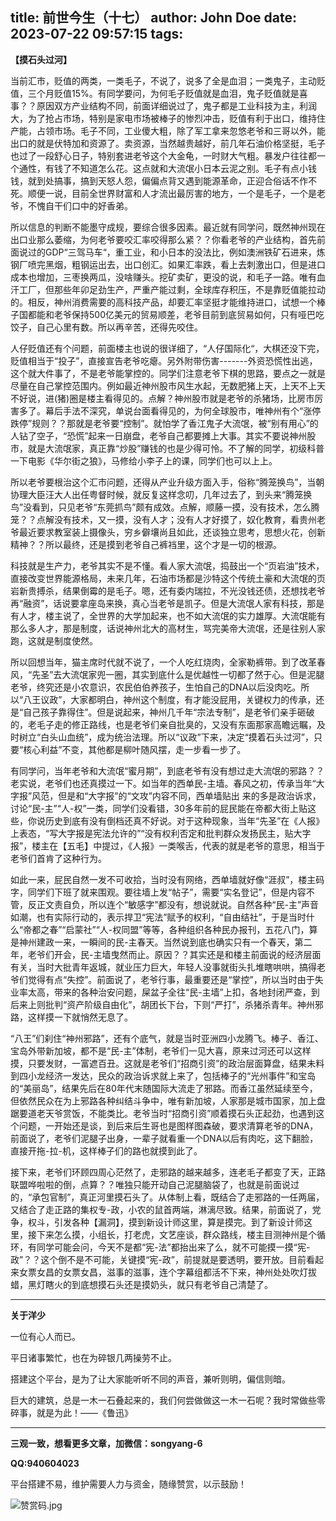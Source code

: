 title: 前世今生（十七）
author: John Doe
date: 2023-07-22 09:57:15
tags:
---
**【摸石头过河】**<!--more-->


当前汇市，贬值的两类，一类毛子，不说了，说多了全是血泪；一类鬼子，主动贬值，三个月贬值15%。有同学要问，为何毛子贬值就是血泪，鬼子贬值就是喜事？？原因双方产业结构不同，前面详细说过了，鬼子都是工业科技为主，利润大，为了抢占市场，特别是家电市场被棒子的惨烈冲击，贬值有利于出口，维持住产能，占领市场。毛子不同，工业傻大粗，除了军工拿来忽悠老爷和三哥以外，能出口的就是伏特加和资源了。卖资源，当然越贵越好，前几年石油价格坚挺，毛子也过了一段舒心日子，特别套进老爷这个大金龟，一时财大气粗。暴发户往往都一个通性，有钱了不知道怎么花。这点就和大流氓小日本云泥之别。毛子有点小钱钱，就到处搞事，搞到天怒人怨，偏偏点背又遇到能源革命，正迎合俗话不作不死。顺便一说，目前全世界财富和人才流出最厉害的地方，一个是毛子，一个是老爷，不愧自干们口中的好香弟。

所以信息的判断不能墨守成规，要综合很多因素。最近就有同学问，既然神州现在出口业那么萎缩，为何老爷要咬汇率咬得那么紧？？你看老爷的产业结构，首先前面说过的GDP“三驾马车“，重工业，和小日本的没法比，例如澳洲铁矿石进来，炼钢厂喷完黑烟，粗钢运出去，出口创汇。如果汇率跌，看上去刺激出口，但是进口成本也增加，三枣换两瓜，没啥赚头。挖矿卖矿，更没的说，和毛子一路。唯有血汗工厂，但那些年卯足劲生产，严重产能过剩，全球库存积压，不是靠贬值能拉动的。相反，神州消费需要的高科技产品，却要汇率坚挺才能维持进口，试想一个棒子国都能和老爷保持500亿美元的贸易顺差，老爷目前到底贸易如何，只有哑巴吃饺子，自己心里有数。所以再辛苦，还得先咬住。

人仔贬值还有个问题，前面楼主也说的很详细了，“人仔国际化“，大棋还没下完，贬值相当于“投子”，直接宣告老爷吃瘪。另外附带伤害-------外资恐慌性出逃，这个就大件事了，不是老爷能掌控的。同学们注意老爷下棋的思路，要点之一就是尽量在自己掌控范围内。例如最近神州股市风生水起，无数肥猪上天，上天不上天不好说，进(猪)圈是楼主看得见的。点解？神州股市就是老爷的杀猪场，比房市厉害多了。幕后手法不深究，单说台面看得见的，为何全球股市，唯神州有个“涨停跌停”规则？？那就是老爷要“控制”。就怕学了香江鬼子大流氓，被“别有用心”的人钻了空子，“恐慌”起来一日崩盘，老爷自己都要摊上大事。其实不要说神州股市，就是大流氓家，真正靠“炒股”赚钱的也是少得可怜。不了解的同学，初级科普一下电影《华尔街之狼》，马修给小李子上的课，同学们也可以上上。

所以老爷要根治这个汇市问题，还得从产业升级方面入手，俗称“腾笼换鸟”，当朝协理大臣汪大人出任粤督时候，就反复这样念叨，几年过去了，到头来“腾笼换鸟”没看到，只见老爷“东莞抓鸟”颇有成效。点解，顺藤一摸，没有技术，怎么腾笼？？点解没有技术，又一摸，没有人才；没有人才好摸了，奴化教育，看贵州老爷最近要求教室装上摄像头，穷乡僻壤尚且如此，还谈独立思考，思想火花，创新精神？？所以最终，还是摸到老爷自己裤裆里，这个才是一切的根源。

科技就是生产力，老爷其实不是不懂。看人家大流氓，捣鼓出一个“页岩油”技术，直接改变世界能源格局，未来几年，石油市场都是沙特这个传统土豪和大流氓的页岩新贵搏杀，结果倒霉的是毛子。嗯，还有委内瑞拉，不光没钱还债，还想找老爷再“融资”，话说要拿座岛来换，真心当老爷是凯子。但是大流氓人家有科技，那是有人才，楼主说了，全世界的大学加起来，也不如大流氓的实力雄厚。大流氓能有那么多人才，那是制度，话说神州北大的高材生，骂完美帝大流氓，还是往别人家跑，这就是制度使然。

所以回想当年，猫主席时代就不说了，一个人吃红烧肉，全家勒裤带。到了改革春风，“先圣”去大流氓家兜一圈，其实到底什么是优越性一切都了然于心。但是泥腿老爷，终究还是小农意识，农民伯伯养孩子，生怕自己的DNA以后没肉吃。所以“八王议政”，大家都明白，神州这个制度，有才能没屁用，关键权力的传承，还是“自己孩子靠得住”。但是说起来，神州几千年“宗法专制”，是老爷们亲手砸破的，老毛子走的修正路线，也是老爷们亲自批臭的，又没有东面那家高瞻远瞩，及时树立“白头山血统”，成为统治法理。所以“议政”下来，决定“摸着石头过河”，只要“核心利益”不变，其他都是柳叶随风摆，走一步看一步了。

有同学问，当年老爷和大流氓“蜜月期”，到底老爷有没有想过走大流氓的邪路？？老实说，老爷们也还真摸过一下。如当年的西单民-主墙。春风之初，传承当年“大字报”风范，但是和“大字报”的“文攻”内容不同，西单墙贴出
来的多是政治诉求，讨论“民-主”“人-权”一类，同学们没看错，30多年前的屁民能在帝都大街上贴这些，你说历史到底有没有倒档还真不好说。对于这种现象，当年“先圣”在《人报》上表态，“写大字报是宪法允许的”“没有权利否定和批判群众发扬民主，贴大字报”，楼主在【五毛】中提过，《人报》一类喉舌，代表的就是老爷的意思，相当于老爷们首肯了这种行为。

如此一来，屁民自然一发不可收拾，当时没有网络，西单墙就好像“涯叔”，楼主码字，同学们下班了就来围观。要往墙上发“帖子”，需要“实名登记”，但是内容不管，反正文责自负，所以连个“敏感字”都没有，想说就说。自然各种“民-主”声音如潮，也有实际行动的，表示捍卫“宪法”赋予的权利，“自由结社”，于是当时什么“帝都之春”“启蒙社”“人-权同盟”等等，各种组织各种民办报刊，五花八门，算是神州建政一来，一瞬间的民-主春天。当然说到底也确实只有一个春天，第二年，老爷们开会，民-主墙曳然而止。原因？？其实还是和楼主前面说的经济层面有关，当时大批青年返城，就业压力巨大，年轻人没事就街头扎堆瞎哄哄，搞得老爷们觉得有点“失控”。前面说了，老爷行事，最重要还是“掌控”，所以当时由于失业率太高，带来的各种治安问题，屎盆子全往“民-主墙”上扣，各地封闭严查，到后来上则批判“资产阶级自由化”，胡团长下台，下则“严打”，杀猪杀青年。神州邪路，这样摸一下就悄然无息了。

“八王”们刹住“神州邪路”，还有个底气，就是当时亚洲四小龙腾飞。棒子、香江、宝岛外带新加坡，都不是“民-主”体制，老爷们一见大喜，原来过河还可以这样摸，只要发财，一富遮百丑。这就是老爷们“招商引资”的政治层面算盘，结果未料到四小龙经济一发达，民众的政治诉求就上来了，包括棒子的“光州事件”和宝岛的“美丽岛”，结果先后在80年代末随国际大流走了邪路。而香江虽然延续至今，但依然民众在为上邪路各种纠结斗争中，唯有新加坡，人家那是城市国家，加上盘踞要道老天爷赏饭，不能类比。老爷当时“招商引资”顺着摸石头正起劲，也遇到这个问题，一开始还是谈，到后来后生哥也是图样图森破，要求清算老爷的DNA，前面说了，老爷们泥腿子出身，一辈子就看重一个DNA以后有肉吃，这下翻脸，直接开拖-拉-机，这样棒子们的路也就摸到此了。

接下来，老爷们环顾四周心茫然了，走邪路的越来越多，连老毛子都变了天，正路联盟哗啦啦的倒，点算？？唯独只能开动自己泥腿脑袋了，也就是前面说过的，“承包官制”，真正河里摸石头了。从体制上看，既结合了走邪路的一任两届，又结合了走正路的集权专-政，小农的鼠首两端，淋漓尽致。结果，前面说了，党争，权斗，引发各种【漏洞】，摸到新设计师这里，算是摸完。到了新设计师这里，接下来怎么摸，小组长，打老虎，文艺座谈，群众路线，楼主目测神州是个循环，有同学可能会问，今天不是都“宪-法”都抬出来了么，就不可能摸一摸“宪-政”？？这个倒不是不可能，关键摸“宪-政”，前提就是要透明，要开放。目前看起来女票女昌的女票女昌，滋事的滋事，连个字幕组都活不下来，神州处处吹灯拔蜡，黑灯瞎火的到底想摸石头还是摸奶头，就只有老爷自己清楚了。
- - -
**关于洋少**

一位有心人而已。

平日诸事繁忙，也在为碎银几两操劳不止。

搭建这个平台，是为了让大家能听听不同的声音，兼听则明，偏信则暗。

巨大的建筑，总是一木一石叠起来的，我们何尝做做这一木一石呢？我时常做些零碎事，就是为此！——《鲁迅》

---

**三观一致，想看更多文章，加微信：songyang-6**

**QQ:940604023**

平台搭建不易，维护需要人力与资金，随缘赞赏，以示鼓励！

![赞赏码.jpg](/images/zanshang.jpg)
